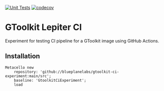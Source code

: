 [![Unit Tests](https://github.com/blueplanelabs/gtoolkit-ci-experiment/actions/workflows/unit-tetsts.yml/badge.svg)](https://github.com/blueplanelabs/gtoolkit-ci-experiment/actions/workflows/unit-tetsts.yml)
[![codecov](https://codecov.io/gh/blueplanelabs/gtoolkit-ci-experiment/branch/main/graph/badge.svg?token=X6WPP1HZ35)](https://codecov.io/gh/blueplanelabs/gtoolkit-ci-experiment)

# GToolkit Lepiter CI
Experiment for testing CI pipeline for a GToolkit image using GitHub Actions.

## Installation

```
Metacello new
	repository: 'github://blueplanelabs/gtoolkit-ci-experiment:main/src';
	baseline: 'GtoolkitCiExperiment';
	load
```

